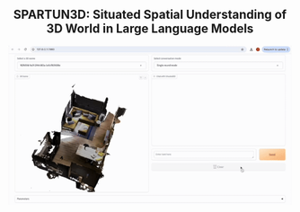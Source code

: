 <h2 align="center">
  <b>SPARTUN3D: Situated Spatial Understanding of 3D World in Large Language Models</b>
</h2>

<!-- <h3 align="center">
ICLR 2025
</h3> -->

![overview](spartun3D.gif)
